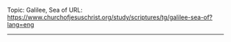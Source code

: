 Topic: Galilee, Sea of
URL: https://www.churchofjesuschrist.org/study/scriptures/tg/galilee-sea-of?lang=eng

---

